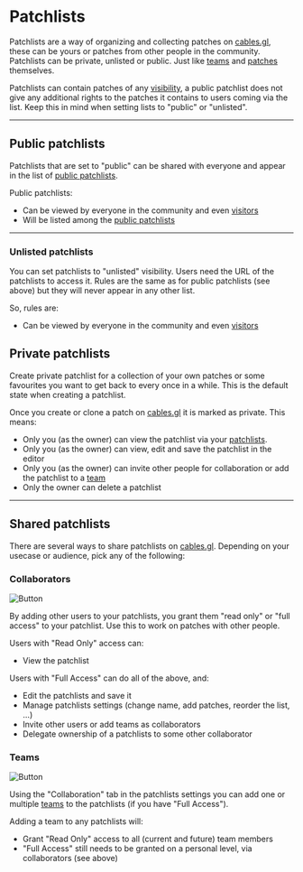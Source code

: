 # Patchlists

Patchlists are a way of organizing and collecting patches on [cables.gl](https://cables.gl), these can be yours or patches
from other people in the community. Patchlists can be private, unlisted or public. Just like [teams](../2_teams/teams) and [patches](../1_patches/patches) themselves.

Patchlists can contain patches of any [visibility](../1_patches/patches), a public patchlist does not give any additional rights to the patches it
contains to users coming via the list. Keep this in mind when setting lists to "public" or "unlisted".

---

## Public patchlists

Patchlists that are set to "public" can be shared with everyone and appear in the list of [public patchlists](https://cables.gl/patchlists).

Public patchlists:

- Can be viewed by everyone in the community and even [visitors](../0_users/users)
- Will be listed among the [public patchlists](https://cables.gl/patchlists)

---

### Unlisted patchlists

You can set patchlists to "unlisted" visibility. Users need the URL of the patchlists to access it. Rules are the same as
for public patchlists (see above) but they will never appear in any other list.

So, rules are:

- Can be viewed by everyone in the community and even [visitors](../0_users/users)

## Private patchlists

Create private patchlist for a collection of your own patches or some favourites you want to get back to every once
in a while. This is the default state when creating a patchlist.

Once you create or clone a patch on [cables.gl](https://cables.gl) it is marked as private. This means:

- Only you (as the owner) can view the patchlist via your [patchlists](https://cables.gl/mypatchlists).
- Only you (as the owner) can view, edit and save the patchlist in the editor
- Only you (as the owner) can invite other people for collaboration or add the patchlist to a [team](../2_teams/teams)
- Only the owner can delete a patchlist

---

## Shared patchlists

There are several ways to share patchlists on [cables.gl](https://cables.gl). Depending on your usecase or audience, pick any of the following:

### Collaborators

![Button](../1_patches/img/collaboration.png)

By adding other users to your patchlists, you grant them "read only" or "full access" to your patchlist. Use this to work on patches with other people.

Users with "Read Only" access can:

- View the patchlist

Users with "Full Access" can do all of the above, and:

- Edit the patchlists and save it
- Manage patchlists settings (change name, add patches, reorder the list, ...)
- Invite other users or add teams as collaborators
- Delegate ownership of a patchlists to some other collaborator

### Teams

![Button](../1_patches/img/teams.png)

Using the "Collaboration" tab in the patchlists settings you can add one or multiple [teams](../2_teams/teams) to the patchlists (if you have "Full Access").

Adding a team to any patchlists will:

- Grant "Read Only" access to all (current and future) team members
- "Full Access" still needs to be granted on a personal level, via collaborators (see above)
